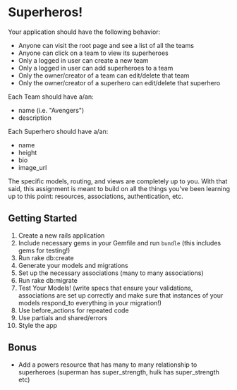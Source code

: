 # Superheros!

Your application should have the following behavior:

  * Anyone can visit the root page and see a list of all the teams
  * Anyone can click on a team to view its superheroes
  * Only a logged in user can create a new team
  * Only a logged in user can add superheroes to a team
  * Only the owner/creator of a team can edit/delete that team
  * Only the owner/creator of a superhero can edit/delete that superhero

Each Team should have a/an:
  * name (i.e. "Avengers")
  * description

Each Superhero should have a/an:
  * name
  * height
  * bio
  * image_url

The specific models, routing, and views are completely up to you. With that said, this assignment is meant to build on all the things you've been learning up to this point: resources, associations, authentication, etc.

## Getting Started

1. Create a new rails application
2. Include necessary gems in your Gemfile and run `bundle` (this includes gems for testing!)
3. Run rake db:create
4. Generate your models and migrations
5. Set up the necessary associations (many to many associations)
6. Run rake db:migrate
7. Test Your Models! (write specs that ensure your validations, associations are set up correctly and make sure that instances of your models respond_to everything in your migration!)
7. Use before_actions for repeated code
8. Use partials and shared/errors
9. Style the app

## Bonus

 * Add a powers resource that has many to many relationship to superheroes (superman has super_strength, hulk has super_strength etc)
